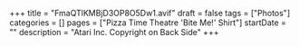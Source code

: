 +++
title = "FmaQTlKMBjD3OP8O5Dw1.avif"
draft = false
tags = ["Photos"]
categories = []
pages = ["Pizza Time Theatre 'Bite Me!' Shirt"]
startDate = ""
description = "Atari Inc. Copyright on Back Side"
+++
